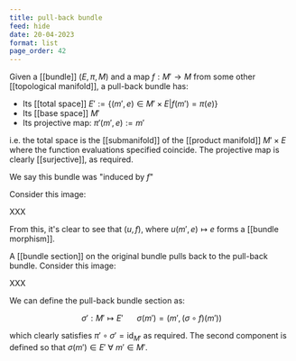 ```yaml
---
title: pull-back bundle
feed: hide
date: 20-04-2023
format: list
page_order: 42
---
```



Given a [[bundle]] $(E, \pi, M)$ and a map $f:M'\to M$ from some other [[topological manifold]], a pull-back bundle has:

- Its [[total space]] $E' := \{(m',e)\in M'\times E \vert f(m') = \pi(e)\}$
- Its [[base space]] $M'$
- Its projective map: $\pi'(m',e) := m'$

i.e. the total space is the [[submanifold]] of the [[product manifold]] $M'\times E$ where the function evaluations specified coincide. The projective map is clearly [[surjective]], as required.

We say this bundle was "induced by $f$"

Consider this image:

XXX

From this, it's clear to see that $(u, f)$, where $u(m', e)\mapsto e$ forms a [[bundle morphism]].

A [[bundle section]] on the original bundle pulls back to the pull-back bundle. Consider this image:

XXX

We can define the pull-back bundle section as: 

$$\sigma': M'\mapsto E'\;\;\;\;\;\;\;\sigma(m') = (m', (\sigma\circ f)(m'))$$

which clearly satisfies $\pi'\circ\sigma' = \text{id}_{M'}$ as required. The second component is defined so that $\sigma(m')\in E'\ \forall\ m'\in M'$.